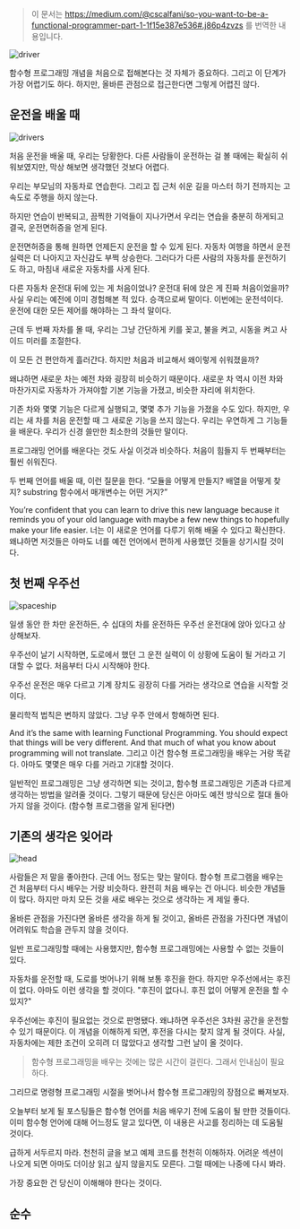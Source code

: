 > 이 문서는 https://medium.com/@cscalfani/so-you-want-to-be-a-functional-programmer-part-1-1f15e387e536#.j86p4zvzs 를 번역한 내용입니다.


![driver](https://cdn-images-1.medium.com/max/1600/1*AM83LP9sGGjIul3c5hIsWg.png)


함수형 프로그래밍 개념을 처음으로 접해본다는 것 자체가 중요하다. 그리고 이 단계가 가장 어렵기도 하다. 하지만, 올바른 관점으로 접근한다면 그렇게 어렵진 않다.


## 운전을 배울 때


![drivers](https://cdn-images-1.medium.com/max/1600/1*3aCyRpNew24v3PLXxu4VxQ.png)


처음 운전을 배울 때, 우리는 당황한다. 다른 사람들이 운전하는 걸 볼 때에는 확실히 쉬워보였지만, 막상 해보면 생각했던 것보다 어렵다. 


우리는 부모님의 자동차로 연습한다. 그리고 집 근처 쉬운 길을 마스터 하기 전까지는 고속도로 주행을 하지 않는다.


하지만 연습이 반복되고, 끔찍한 기억들이 지나가면서 우리는 연습을 충분히 하게되고 결국, 운전면허증을 얻게 된다.


운전면허증을 통해 원하면 언제든지 운전을 할 수 있게 된다. 자동차 여행을 하면서 운전 실력은 더 나아지고 자신감도 부쩍 상승한다. 그러다가 다른 사람의 자동차를 운전하기도 하고, 마침내 새로운 자동차를 사게 된다.


다른 자동차 운전대 뒤에 있는 게 처음이었나? 운전대 뒤에 앉은 게 진짜 처음이었을까? 사실 우리는 예전에 이미 경험해본 적 있다. 승객으로써 말이다. 이번에는 운전석이다. 운전에 대한 모든 제어를 해야하는 그 좌석 말이다.


근데 두 번째 자차를 몰 때, 우리는 그냥 간단하게 키를 꽂고, 불을 켜고, 시동을 켜고 사이드 미러를 조절한다.


이 모든 건 편안하게 흘러간다. 하지만 처음과 비교해서 왜이렇게 쉬워졌을까?


왜냐하면 새로운 차는 예전 차와 굉장히 비슷하기 때문이다. 새로운 차 역시 이전 차와 마찬가지로 자동차가 가져야할 기본 기능을 가졌고, 비슷한 자리에 위치한다.


기존 차와 몇몇 기능은 다르게 실행되고, 몇몇 추가 기능을 가졌을 수도 있다. 하지만, 우리는 새 차를 처음 운전할 때 그 새로운 기능을 쓰지 않는다. 우리는 우연하게 그 기능들을 배운다. 우리가 신경 쓸만한 최소한의 것들만 말이다.


프로그래밍 언어를 배운다는 것도 사실 이것과 비슷하다. 처음이 힘들지 두 번째부터는 훨씬 쉬워진다.


두 번째 언어를 배울 때, 이런 질문을 한다. “모듈을 어떻게 만들지? 배열을 어떻게 찾지? substring 함수에서 매개변수는 어떤 거지?”


You’re confident that you can learn to drive this new language because it reminds you of your old language with maybe a few new things to hopefully make your life easier.
너는 이 새로운 언어를 다루기 위해 배울 수 있다고 확신한다. 왜냐하면 저것들은 아마도 너를 예전 언어에서 편하게 사용했던 것들을 상기시킬 것이다.


## 첫 번째 우주선


![spaceship](https://cdn-images-1.medium.com/max/1600/1*ZLJIz9OrgCHCTST9KOcHIQ.png)


일생 동안 한 차만 운전하든, 수 십대의 차를 운전하든 우주선 운전대에 앉아 있다고 상상해보자.


우주선이 날기 시작하면, 도로에서 했던 그 운전 실력이 이 상황에 도움이 될 거라고 기대할 수 없다. 처음부터 다시 시작해야 한다.


우주선 운전은 매우 다르고 기계 장치도 굉장히 다를 거라는 생각으로 연습을 시작할 것이다. 


물리학적 법칙은 변하지 않았다. 그냥 우주 안에서 항해하면 된다.


And it’s the same with learning Functional Programming. You should expect that things will be very different. And that much of what you know about programming will not translate.
그리고 이건 함수형 프로그래밍을 배우는 거랑 똑같다. 아마도 몇몇은 매우 다를 거라고 기대할 것이다. 


일반적인 프로그래밍은 그냥 생각하면 되는 것이고, 함수형 프로그래밍은 기존과 다르게 생각하는 방법을 알려줄 것이다. 그렇기 때문에 당신은 아마도 예전 방식으로 절대 돌아가지 않을 것이다. (함수형 프로그램을 알게 된다면)


## 기존의 생각은 잊어라


![head](https://cdn-images-1.medium.com/max/1600/1*PoIg8NuGaH3XQkQ8Ctz6hw.png)


사람들은 저 말을 좋아한다. 근데 어느 정도는 맞는 말이다. 함수형 프로그램을 배우는 건 처음부터 다시 배우는 거랑 비슷하다. 완전히 처음 배우는 건 아니다. 비슷한 개념들이 많다. 하지만 마치 모든 것을 새로 배우는 것으로 생각하는 게 제일 좋다.


올바른 관점을 가진다면 올바른 생각을 하게 될 것이고, 올바른 관점을 가진다면 개념이 어려워도 학습을 관두지 않을 것이다.


일반 프로그래밍할 때에는 사용했지만, 함수형 프로그래밍에는 사용할 수 없는 것들이 있다.


자동차를 운전할 때, 도로를 벗어나기 위해 보통 후진을 한다. 하지만 우주선에서는 후진이 없다. 아마도 이런 생각을 할 것이다. "후진이 없다니. 후진 없이 어떻게 운전을 할 수 있지?"


우주선에는 후진이 필요없는 것으로 판명됐다. 왜냐하면 우주선은 3차원 공간을 운전할 수 있기 때문이다. 이 개념을 이해하게 되면, 후전을 다시는 찾지 않게 될 것이다. 사실, 자동차에는 제한 조건이 오히려 더 많았다고 생각할 그런 날이 올 것이다.


> 함수형 프로그래밍을 배우는 것에는 많은 시간이 걸린다. 그래서 인내심이 필요하다.


그리므로 명령형 프로그래밍 시절을 벗어나서 함수형 프로그래밍의 장점으로 빠져보자.


오늘부터 보게 될 포스팅들은 함수형 언어를 처음 배우기 전에 도움이 될 만한 것들이다. 이미 함수형 언어에 대해 어느정도 알고 있다면, 이 내용은 사고를 정리하는 데 도움될 것이다.


급하게 서두르지 마라. 천천히 글을 보고 예제 코드를 천천히 이해하자. 어려운 섹션이 나오게 되면 아마도 더이상 읽고 싶지 않을지도 모른다. 그럴 때에는 나중에 다시 봐라.


가장 중요한 건 당신이 이해해야 한다는 것이다.


## 순수